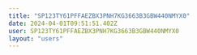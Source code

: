 ```yaml
---
title: "SP123TY61PFFAEZBX3PNH7KG3663B3GBW440NMYX0"
date: 2024-04-01T09:51:51.402Z
user: SP123TY61PFFAEZBX3PNH7KG3663B3GBW440NMYX0
layout: "users"
---
```

    